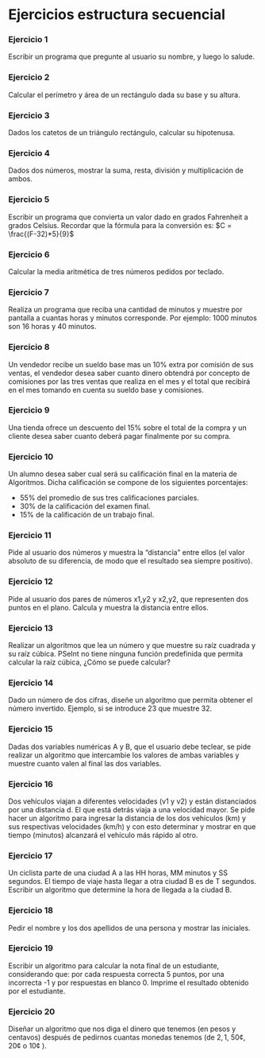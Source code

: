 # Ejercicios estructura secuencial
### Ejercicio 1
Escribir un programa que pregunte al usuario su nombre, y luego lo salude.  

### Ejercicio 2
Calcular el perímetro y área de un rectángulo dada su base y su altura.

### Ejercicio 3
Dados los catetos de un triángulo rectángulo, calcular su hipotenusa.

### Ejercicio 4
Dados dos números, mostrar la suma, resta, división y multiplicación de ambos.

### Ejercicio 5
Escribir un programa que convierta un valor dado en grados Fahrenheit a grados Celsius. Recordar que la fórmula para la conversión es: $C = \frac{(F-32)*5}{9}$

### Ejercicio 6
Calcular la media aritmética de tres números pedidos por teclado.

### Ejercicio 7
Realiza un programa que reciba una cantidad de minutos y muestre por pantalla a cuantas horas y minutos corresponde. Por ejemplo: 1000 minutos son 16 horas y 40 minutos.

### Ejercicio 8
Un vendedor recibe un sueldo base mas un 10% extra por comisión de sus ventas, el vendedor desea saber cuanto dinero obtendrá por concepto de comisiones por las tres ventas que realiza en el mes y el total que recibirá en el mes tomando en cuenta su sueldo base y comisiones.

### Ejercicio 9
Una tienda ofrece un descuento del 15% sobre el total de la compra y un cliente desea saber cuanto deberá pagar finalmente por su compra.

### Ejercicio 10
Un alumno desea saber cual será su calificación final en la materia de Algoritmos. Dicha calificación se compone de los siguientes porcentajes:
* 55% del promedio de sus tres calificaciones parciales.
* 30% de la calificación del examen final.
* 15% de la calificación de un trabajo final.

### Ejercicio 11
Pide al usuario dos números y muestra la “distancia” entre ellos (el valor absoluto de su diferencia, de modo que el resultado sea siempre positivo).

### Ejercicio 12
Pide al usuario dos pares de números x1,y2 y x2,y2, que representen dos puntos en el plano. Calcula y muestra la distancia entre ellos.

### Ejercicio 13
Realizar un algoritmos que lea un número y que muestre su raíz cuadrada y su raíz cúbica. PSeInt no tiene ninguna función predefinida que permita calcular la raíz cúbica, ¿Cómo se puede calcular?

### Ejercicio 14
Dado un número de dos cifras, diseñe un algoritmo que permita obtener el número invertido. Ejemplo, si se introduce 23 que muestre 32.

### Ejercicio 15
Dadas dos variables numéricas A y B, que el usuario debe teclear, se pide realizar un algoritmo que intercambie los valores de ambas variables y muestre cuanto valen al final las dos variables.

### Ejercicio 16
Dos vehículos viajan a diferentes velocidades (v1 y v2) y están distanciados por una distancia d. El que está detrás viaja a una velocidad mayor. Se pide hacer un algoritmo para ingresar la distancia de los dos vehículos (km) y sus respectivas velocidades (km/h) y con esto determinar y mostrar en que tiempo (minutos) alcanzará el vehículo más rápido al otro.

### Ejercicio 17
Un ciclista parte de una ciudad A a las HH horas, MM minutos y SS segundos. El tiempo de viaje hasta llegar a otra ciudad B es de T segundos. Escribir un algoritmo que determine la hora de llegada a la ciudad B.

### Ejercicio 18
Pedir el nombre y los dos apellidos de una persona y mostrar las iniciales.

### Ejercicio 19
Escribir un algoritmo para calcular la nota final de un estudiante, considerando que: por cada respuesta correcta 5 puntos, por una incorrecta -1 y por respuestas en blanco 0. Imprime el resultado obtenido por el estudiante.

### Ejercicio 20
Diseñar un algoritmo que nos diga el dinero que tenemos (en pesos y centavos) después de pedirnos cuantas monedas tenemos (de 2$, 1$, 50¢, 20¢  o 10¢ ).

